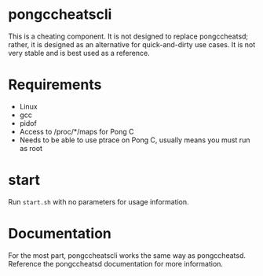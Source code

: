# pongccheatscli
This is a cheating component. It is not designed to replace pongccheatsd; rather, it is designed as an alternative for quick-and-dirty use cases. It is not very stable and is best used as a reference.

# Requirements
* Linux
* gcc
* pidof
* Access to /proc/*/maps for Pong C
* Needs to be able to use ptrace on Pong C, usually means you must run as root

# start
Run `start.sh` with no parameters for usage information.

# Documentation
For the most part, pongccheatscli works the same way as pongccheatsd. Reference the pongccheatsd documentation for more information.
